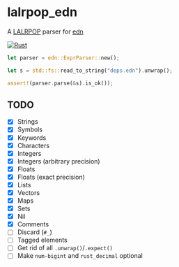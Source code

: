 # lalrpop_edn

A [LALRPOP](https://github.com/lalrpop/lalrpop) parser for [edn](https://github.com/edn-format/edn)

[![Rust](https://github.com/ckampfe/lalrpop_edn/actions/workflows/rust.yml/badge.svg)](https://github.com/ckampfe/lalrpop_edn/actions/workflows/rust.yml)

```rust
let parser = edn::ExprParser::new();

let s = std::fs::read_to_string("deps.edn").unwrap();

assert!(parser.parse(&s).is_ok());
```

## TODO

- [x] Strings
- [x] Symbols
- [x] Keywords
- [x] Characters
- [x] Integers
- [x] Integers (arbitrary precision)
- [x] Floats
- [x] Floats (exact precision)
- [x] Lists
- [x] Vectors
- [x] Maps
- [x] Sets
- [x] Nil
- [x] Comments
- [ ] Discard (`#_`)
- [ ] Tagged elements
- [ ] Get rid of all `.unwrap()`/`.expect()`
- [ ] Make `num-bigint` and `rust_decimal` optional
